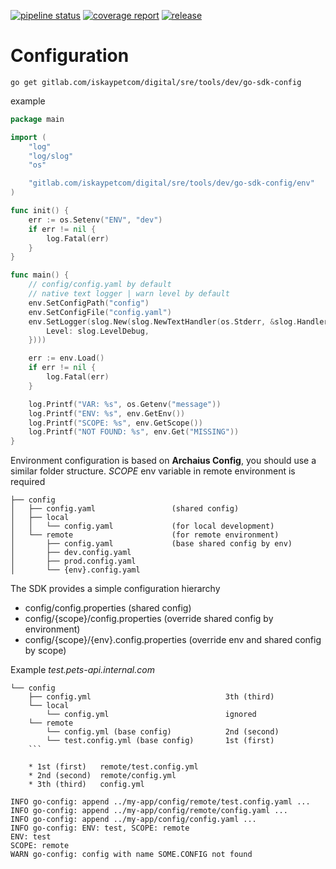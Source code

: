 [![pipeline status](https://gitlab.com/iskaypetcom/digital/sre/tools/dev/go-sdk-config/badges/main/pipeline.svg)](https://gitlab.com/iskaypetcom/digital/sre/tools/dev/go-sdk-config/-/commits/main)
[![coverage report](https://gitlab.com/iskaypetcom/digital/sre/tools/dev/go-sdk-config/badges/main/coverage.svg)](https://gitlab.com/iskaypetcom/digital/sre/tools/dev/go-sdk-config/-/commits/main)
[![release](https://gitlab.com/iskaypetcom/digital/sre/tools/dev/go-sdk-config/-/badges/release.svg)](https://gitlab.com/iskaypetcom/digital/sre/tools/dev/go-sdk-config/-/releases)

# Configuration

```shell
go get gitlab.com/iskaypetcom/digital/sre/tools/dev/go-sdk-config
```

example

```go
package main

import (
	"log"
	"log/slog"
	"os"

	"gitlab.com/iskaypetcom/digital/sre/tools/dev/go-sdk-config/env"
)

func init() {
	err := os.Setenv("ENV", "dev")
	if err != nil {
		log.Fatal(err)
	}
}

func main() {
	// config/config.yaml by default
	// native text logger | warn level by default
	env.SetConfigPath("config")
	env.SetConfigFile("config.yaml")
	env.SetLogger(slog.New(slog.NewTextHandler(os.Stderr, &slog.HandlerOptions{
		Level: slog.LevelDebug,
	})))

	err := env.Load()
	if err != nil {
		log.Fatal(err)
	}

	log.Printf("VAR: %s", os.Getenv("message"))
	log.Printf("ENV: %s", env.GetEnv())
	log.Printf("SCOPE: %s", env.GetScope())
	log.Printf("NOT FOUND: %s", env.Get("MISSING"))
}
```

Environment configuration is based on **Archaius Config**, you should use a similar folder
structure.
*SCOPE* env variable in remote environment is required

```
├── config
│	├── config.yaml 				(shared config)
│	├── local
│	│	└── config.yaml             (for local development)
│	└── remote                      (for remote environment)
│		├── config.yaml             (base shared config by env)
│		├── dev.config.yaml
│		├── prod.config.yaml
│		└── {env}.config.yaml
```

The SDK provides a simple configuration hierarchy

* config/config.properties (shared config)
* config/{scope}/config.properties (override shared config by environment)
* config/{scope}/{env}.config.properties (override env and shared config by scope)

Example *test.pets-api.internal.com*

```
└── config
    ├── config.yml                              3th (third)
    └── local
        └── config.yml                          ignored
    └── remote
        └── config.yml (base config)            2nd (second)
        └── test.config.yml (base config)       1st (first)
    ```

    * 1st (first)   remote/test.config.yml
    * 2nd (second)  remote/config.yml
    * 3th (third)   config.yml
```
```
INFO go-config: append ../my-app/config/remote/test.config.yaml ...
INFO go-config: append ../my-app/config/remote/config.yaml ...
INFO go-config: append ../my-app/config/config.yaml ...
INFO go-config: ENV: test, SCOPE: remote
ENV: test
SCOPE: remote
WARN go-config: config with name SOME.CONFIG not found
```
	
